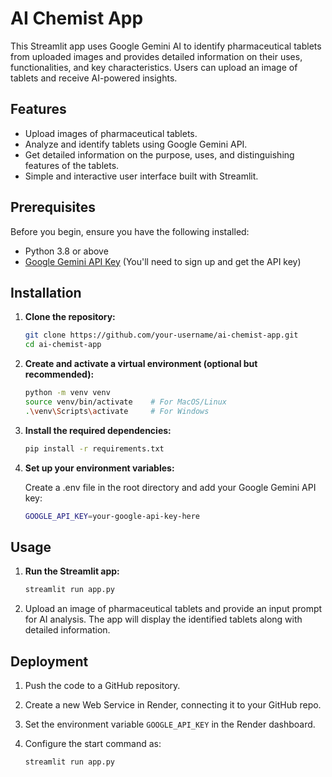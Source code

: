 # AI Chemist App

This Streamlit app uses Google Gemini AI to identify pharmaceutical tablets from uploaded images and provides detailed information on their uses, functionalities, and key characteristics. Users can upload an image of tablets and receive AI-powered insights.

## Features

- Upload images of pharmaceutical tablets.
- Analyze and identify tablets using Google Gemini API.
- Get detailed information on the purpose, uses, and distinguishing features of the tablets.
- Simple and interactive user interface built with Streamlit.

## Prerequisites

Before you begin, ensure you have the following installed:

- Python 3.8 or above
- [Google Gemini API Key](https://developers.generativeai.com/) (You'll need to sign up and get the API key)

## Installation

1. **Clone the repository:**

   ```bash
   git clone https://github.com/your-username/ai-chemist-app.git
   cd ai-chemist-app
   ```
2. **Create and activate a virtual environment (optional but recommended):**
    ```bash
    python -m venv venv
    source venv/bin/activate    # For MacOS/Linux
    .\venv\Scripts\activate     # For Windows
    ```

3. **Install the required dependencies:**
    ```bash
    pip install -r requirements.txt

    ```

4.  **Set up your environment variables:**
    
    Create a .env file in the root directory and add your Google Gemini API key:

    ```bash
    GOOGLE_API_KEY=your-google-api-key-here
    ```

## Usage

1. **Run the Streamlit app:**
    ```bash
    streamlit run app.py
    ```

2. Upload an image of pharmaceutical tablets and provide an input prompt for AI analysis. The app will display the identified tablets along with detailed information.

## Deployment

1. Push the code to a GitHub repository.

2. Create a new Web Service in Render, connecting it to your GitHub repo.

3. Set the environment variable `GOOGLE_API_KEY` in the Render dashboard.

4. Configure the start command as:
   ```bash
   streamlit run app.py
